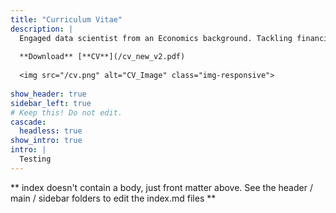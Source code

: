 ```yaml
---
title: "Curriculum Vitae"
description: |
  Engaged data scientist from an Economics background. Tackling financial applications of machine learning whilst building tools for investors and equity researchers.
  
  **Download** [**CV**](/cv_new_v2.pdf)
  
  <img src="/cv.png" alt="CV_Image" class="img-responsive">
  
show_header: true
sidebar_left: true
# Keep this! Do not edit.
cascade:
  headless: true
show_intro: true
intro: |
  Testing
---
```


** index doesn't contain a body, just front matter above.
See the header / main / sidebar folders to edit the index.md files **
